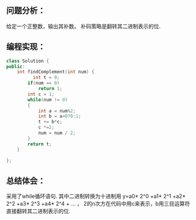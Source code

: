 ## 问题分析：

给定一个正整数，输出其补数。 补码策略是翻转其二进制表示的位.
## 编程实现：
```c++
class Solution {
public:
    int findComplement(int num) {
          int t = 0;
        if(num == 0)
            return 1;
        int c = 1;
        while(num != 0)
        {
            int a = num%2;
            int b = a>0?0:1;
            t += b*c;
            c *=2;
            num = num / 2;
        }
        return t;
    }
    
}; 
```
## 总结体会：
采用了while循环语句. 其中二进制转换为十进制用 y=a0* 2^0 +a1* 2^1 +a2* 2^2 +a3* 2^3 +a4* 2^4 + … ， 2的n次方在代码中用c来表示，b用三目运算符直接翻转其二进制表示的位.
